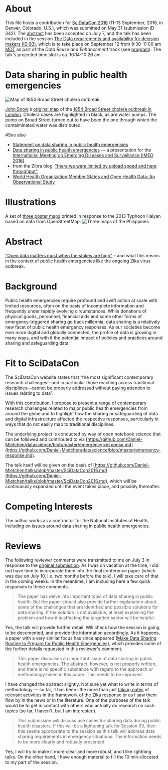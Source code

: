 # About
This file hosts a contribution for [SciDataCon 2016](http://www.scidatacon.org/2016/) (11-13 September, 2016, in Denver, Colorado, U.S.), which was submitted on May 31 (submission ID 342). The [abstract](https://github.com/Daniel-Mietchen/talks/blob/master/SciDataCon2016.md#abstract) has been accepted on July 7, and the talk has been included in the session [The Data requirements and availability for decision makers (ID 93)](http://www.scidatacon.org/2016/sessions/), which is to take place on September 12 from 9:30–11:00 am [MDT](https://www.timeanddate.com/time/zones/mdt) as part of the *Data Reuse and Enhancement* track (see [program](http://www.scidatacon.org/2016/programme/)). The talk's projected time slot is ca. 10:14-10:26 am.

# Data sharing in public health emergencies

![Map of 1854 Broad Street cholera outbreak](https://upload.wikimedia.org/wikipedia/commons/2/27/Snow-cholera-map-1.jpg)

[John Snow](https://en.wikipedia.org/wiki/John_Snow)'s [original map](https://commons.wikimedia.org/wiki/File:Snow-cholera-map-1.jpg) of the [1854 Broad Street cholera outbreak in London](https://en.wikipedia.org/wiki/1854_Broad_Street_cholera_outbreak). Cholera cases are highlighted in black, as are water pumps. The pump on Broad Street turned out to have been the one through which the contaiminated water was distributed.


#See also

* [Statement on data sharing in public health emergencies](https://wellcome.ac.uk/what-we-do/our-work/statement-data-sharing-public-health-emergencies)
* [Data sharing in public health emergencies](https://github.com/Daniel-Mietchen/talks/blob/master/IMED-2016.md) &mdash; a presentation for the [International Meeting on Emerging Diseases and Surveillance (IMED 2016)](http://imed.isid.org/)
* from the Zibra blog: ["there we were limited by upload speed and here throughput"](http://www.zibraproject.org/blog/a-new-method-for-whole-zika-virus-sequencing/)
* [World Health Organization Member States and Open Health Data: An Observational Study](https://doi.org/10.2427/11950)

# Illustrations
A set of [three poster maps](http://wiki.openstreetmap.org/wiki/File:Three_large_poster_maps_of_Tacloban,_Guiuan_and_Ormoc.jpg) printed in response to the 2013 Typhoon Haiyan based on data from OpenStreetMap:
![Three maps of the Philippines](http://wiki.openstreetmap.org/w/images/d/db/Three_large_poster_maps_of_Tacloban%2C_Guiuan_and_Ormoc.jpg)

# Abstract
["Open data matters most when the stakes are high"](https://medium.com/@WhiteHouse/ten-years-after-katrina-new-orleans-recovery-and-what-data-had-to-do-with-it-3df0bb2467e9#.6fhghgjqe) – and what this means in the context of public health emergencies like the ongoing Zika virus outbreak.

# Background
Public health emergencies require profound and swift action at scale with limited resources, often on the basis of incomplete information and frequently under rapidly evolving circumstances. While donations of physical goods, personnel, financial aids and some other forms of emergency-triggered sharing go back millennia, data sharing is a relatively new facet of public health emergency responses. As our societies become ever more digital and globally connected, the profile of data is growing in many ways, and with it the potential impact of policies and practices around sharing and safeguarding data. 

# Fit to SciDataCon
The SciDataCon website states that “the most significant contemporary research challenges—and in particular those reaching across traditional disciplines—cannot be properly addressed without paying attention to issues relating to data”. 

With this contribution, I propose to present a range of contemporary research challenges related to major public health emergencies from around the globe and to highlight how the sharing or safeguarding of data and digital infrastructure affected the respective responses, particularly in ways that do not easily map to traditional disciplines.

The underlying project is conducted by way of open notebook science that can be followed and contributed to via [https://github.com/Daniel-Mietchen/datascience/blob/master/emergency-response.md](https://github.com/Daniel-Mietchen/datascience/blob/master/emergency-response.md).

The talk itself will be given on the basis of [https://github.com/Daniel-Mietchen/talks/blob/master/SciDataCon2016.md](https://github.com/Daniel-Mietchen/talks/blob/master/SciDataCon2016.md), which will be continuously expanded until the event takes place, and possibly thereafter.

# Competing Interests
The author works as a contractor for the National Institutes of Health, including on issues around data sharing in public health emergencies.

# Reviews
The following reviewer comments were transmitted to me on July 3 in response to the [original submission](https://github.com/Daniel-Mietchen/talks/commit/79eedae0a112eefeba5e15ef941d79b48ea852cb). As I was on vacation at the time, I did not have time to incorporate them into the final conference paper (which was due on July 10, i.e. two months before the talk). I will take care of that in the coming weeks. In the meantime, I am including here a few quick responses to these comments.
> The paper has delve into important topic of data sharing in public health. But the paper should also provide further explanation about some of the challenges that are identified and possible solutions for data sharing. If the solution is not available, at least explaining the problem and how it is affecting the targetted sector will be helpful.

Yes, the talk will provide further detail. Will check how the session is going to be documented, and provide the information accordingly. As it happens, a paper with a very similar focus has since appeared ([Make Data Sharing Routine to Prepare for Public Health Emergencies](http://dx.doi.org/10.1371/journal.pmed.1002109)), which provides some of the further details requested in this reviewer's comment.

> This paper discusses an important issue of data sharing in public health emergencies. The abstract, however, is not properly written, and there is no specific substance with regard to the approach or methodology taken in this paper.  This needs to be improved.

I have changed the abstract slightly. Not sure yet what to write in terms of methodology &mdash; so far, it has been little more than just [taking notes](https://github.com/Daniel-Mietchen/datascience/blob/master/emergency-response.md) of relevant activities in the framework of the Zika response or as I saw them flow by in the news or in the literature. One of the purposes of the talk would be to get in contact with others who actually do research on such topics (so far, I haven't, but I am interested).

> This submission will discuss use cases for sharing data during public health disasters. If this will be a lightening talk for Session 93, then this seems appropriate to the session as this talk will address data sharing requirements in emergency situations. The information needs to be more clearly and robustly presented.

Yes, I will try to make it more clear and more robust, and I like lightning talks. On the other hand, I have enough material to fill the 10 min allocated to my part of the session.
